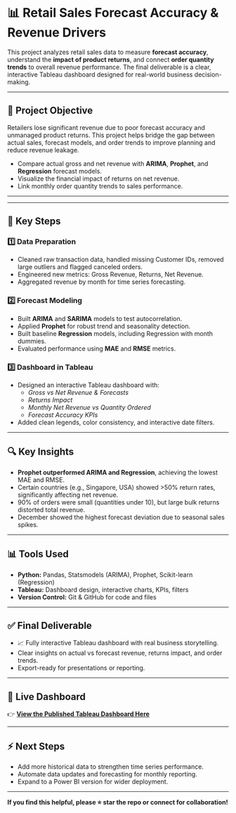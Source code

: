 # 📊 Retail Sales Forecast Accuracy & Revenue Drivers

This project analyzes retail sales data to measure **forecast accuracy**, understand the **impact of product returns**, and connect **order quantity trends** to overall revenue performance. The final deliverable is a clear, interactive Tableau dashboard designed for real-world business decision-making.

---

## 🚀 Project Objective


Retailers lose significant revenue due to poor forecast accuracy and unmanaged product returns. This project helps bridge the gap between actual sales, forecast models, and order trends to improve planning and reduce revenue leakage.
 
- Compare actual gross and net revenue with **ARIMA**, **Prophet**, and **Regression** forecast models.
- Visualize the financial impact of returns on net revenue.
- Link monthly order quantity trends to sales performance.

---


---

## 🧩 Key Steps

### 1️⃣ Data Preparation
- Cleaned raw transaction data, handled missing Customer IDs, removed large outliers and flagged canceled orders.
- Engineered new metrics: Gross Revenue, Returns, Net Revenue.
- Aggregated revenue by month for time series forecasting.

### 2️⃣ Forecast Modeling
- Built **ARIMA** and **SARIMA** models to test autocorrelation.
- Applied **Prophet** for robust trend and seasonality detection.
- Built baseline **Regression** models, including Regression with month dummies.
- Evaluated performance using **MAE** and **RMSE** metrics.

### 3️⃣ Dashboard in Tableau
- Designed an interactive Tableau dashboard with:
  - *Gross vs Net Revenue & Forecasts*
  - *Returns Impact*
  - *Monthly Net Revenue vs Quantity Ordered*
  - *Forecast Accuracy KPIs*
- Added clean legends, color consistency, and interactive date filters.

---

## 🔍 Key Insights

- **Prophet outperformed ARIMA and Regression**, achieving the lowest MAE and RMSE.
- Certain countries (e.g., Singapore, USA) showed >50% return rates, significantly affecting net revenue.
- 90% of orders were small (quantities under 10), but large bulk returns distorted total revenue.
- December showed the highest forecast deviation due to seasonal sales spikes.

---

## 📊 Tools Used

- **Python:** Pandas, Statsmodels (ARIMA), Prophet, Scikit-learn (Regression)
- **Tableau:** Dashboard design, interactive charts, KPIs, filters
- **Version Control:** Git & GitHub for code and files

---

## ✅ Final Deliverable

- 📈 Fully interactive Tableau dashboard with real business storytelling.
- Clear insights on actual vs forecast revenue, returns impact, and order trends.
- Export-ready for presentations or reporting.

---

## 🔗 Live Dashboard

👉 [**View the Published Tableau Dashboard Here**](https://public.tableau.com/app/profile/komal.penmatsa/viz/Book2_17518731668780/Dashboard2)

---

## ⚡️ Next Steps

- Add more historical data to strengthen time series performance.
- Automate data updates and forecasting for monthly reporting.
- Expand to a Power BI version for wider deployment.

---

**If you find this helpful, please ⭐️ star the repo or connect for collaboration!**
